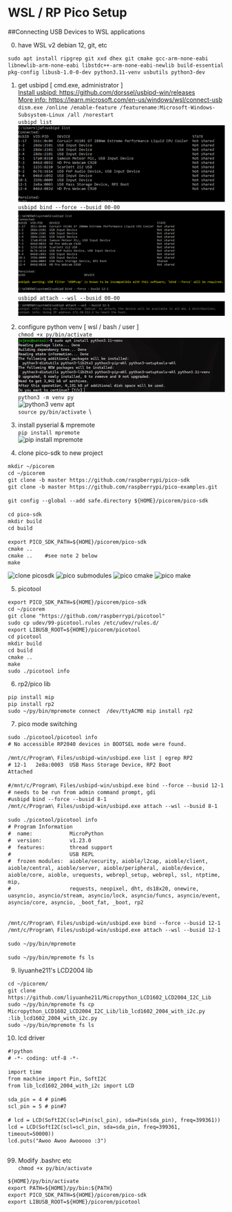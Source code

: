 # WSL / RP Pico Setup
##Connecting USB Devices to WSL applications

0. have WSL v2 debian 12, git, etc
```
sudo apt install ripgrep git xxd dhex git cmake gcc-arm-none-eabi libnewlib-arm-none-eabi libstdc++-arm-none-eabi-newlib build-essential pkg-config libusb-1.0-0-dev python3.11-venv usbutils python3-dev
```

1. get usbipd [ cmd.exe, administrator ] \
[Install usbipd: https://github.com/dorssel/usbipd-win/releases ](https://github.com/dorssel/usbipd-win/releases) \
[More info: https://learn.microsoft.com/en-us/windows/wsl/connect-usb ](https://learn.microsoft.com/en-us/windows/wsl/connect-usb) \
`dism.exe /online /enable-feature /featurename:Microsoft-Windows-Subsystem-Linux /all /norestart` \
`usbipd list` \
![usbipd list](img/wsl_pico_setup__usbipd_list.png) \
`usbipd bind --force --busid 00-00` \
![usbipd bind](img/wsl_pico_setup__usbipd_bind.png) \
`usbipd attach --wsl --busid 00-00` \
![usbipd attach](img/wsl_pico_setup__usbipd_attach.png)

2. configure python venv [ wsl / bash / user ] \
`chmod +x py/bin/activate` \
![python3 venv apt](img/wsl_pico_setup__usbipd_installvenv.png)
```python3 -m venv py``` \
![python3 venv apt](wsl_pico_setup__py3venvdir.png) \
```source py/bin/activate ```\

3. install pyserial & mpremote \
`pip install mpremote` \
![pip install mpremote](img/wsl_pico_setup__pip_mpremote.jpg)

4. clone pico-sdk to new project
```
mkdir ~/picorem
cd ~/picorem
git clone -b master https://github.com/raspberrypi/pico-sdk
git clone -b master https://github.com/raspberrypi/pico-examples.git

git config --global --add safe.directory ${HOME}/picorem/pico-sdk

cd pico-sdk
mkdir build
cd build

export PICO_SDK_PATH=${HOME}/picorem/pico-sdk
cmake ..
cmake ..	#see note 2 below
make 
```
![clone picosdk](img/wsl_pico_setup__picosdk.jpg)
![pico submodules](img/wsl_pico_setup__picosdk_submodule.jpg)
![pico cmake](img/wsl_pico_setup__picosdk_cmakebuild.jpg)
![pico make](img/wsl_pico_setup__picosdk_makebuild.jpg)


5. picotool
```
export PICO_SDK_PATH=${HOME}/picorem/pico-sdk
cd ~/picorem   
git clone "https://github.com/raspberrypi/picotool"
sudo cp udev/99-picotool.rules /etc/udev/rules.d/
export LIBUSB_ROOT=${HOME}/picorem/picotool
cd picotool
mkdir build
cd build
cmake ..
make
sudo ./picotool info
```


6. rp2/pico lib
```
pip install mip
pip install rp2
sudo ~/py/bin/mpremote connect  /dev/ttyACM0 mip install rp2
```


7. pico mode switching

```
sudo ./picotool/picotool info
# No accessible RP2040 devices in BOOTSEL mode were found.

/mnt/c/Program\ Files/usbipd-win/usbipd.exe list | egrep RP2
# 12-1   2e8a:0003  USB Mass Storage Device, RP2 Boot                             Attached

#/mnt/c/Program\ Files/usbipd-win/usbipd.exe bind --force --busid 12-1 # needs to be run from admin command prompt, gdi
#usbipd bind --force --busid 8-1
/mnt/c/Program\ Files/usbipd-win/usbipd.exe attach --wsl --busid 8-1

sudo ./picotool/picotool info
# Program Information
#  name:            MicroPython
#  version:         v1.23.0
#  features:        thread support
#                   USB REPL
#  frozen modules:  aioble/security, aioble/l2cap, aioble/client, aioble/central, aioble/server, aioble/peripheral, aioble/device, aioble/core, aioble, urequests, webrepl_setup, webrepl, ssl, ntptime, mip,
#                   requests, neopixel, dht, ds18x20, onewire, uasyncio, asyncio/stream, asyncio/lock, asyncio/funcs, asyncio/event, asyncio/core, asyncio, _boot_fat, _boot, rp2


/mnt/c/Program\ Files/usbipd-win/usbipd.exe bind --force --busid 12-1
/mnt/c/Program\ Files/usbipd-win/usbipd.exe attach --wsl --busid 12-1

sudo ~/py/bin/mpremote

sudo ~/py/bin/mpremote fs ls

```

9. liyuanhe211's LCD2004 lib
```
cd ~/picorem/
git clone https://github.com/liyuanhe211/Micropython_LCD1602_LCD2004_I2C_Lib
sudo ~/py/bin/mpremote fs cp Micropython_LCD1602_LCD2004_I2C_Lib/lib_lcd1602_2004_with_i2c.py :lib_lcd1602_2004_with_i2c.py
sudo ~/py/bin/mpremote fs ls
```

10. lcd driver
```
#!python
# -*- coding: utf-8 -*-

import time
from machine import Pin, SoftI2C
from lib_lcd1602_2004_with_i2c import LCD

sda_pin = 4 # pin#6
scl_pin = 5 # pin#7

# lcd = LCD(SoftI2C(scl=Pin(scl_pin), sda=Pin(sda_pin), freq=399361))
lcd = LCD(SoftI2C(scl=scl_pin, sda=sda_pin, freq=399361, timeout=50000))
lcd.puts("Awoo Awoo Awooooo :3")


```




99. Modify .bashrc etc \
`chmod +x py/bin/activate`
```
${HOME}/py/bin/activate
export PATH=${HOME}/py/bin:${PATH}
export PICO_SDK_PATH=${HOME}/picorem/pico-sdk
export LIBUSB_ROOT=${HOME}/picorem/picotool
```

